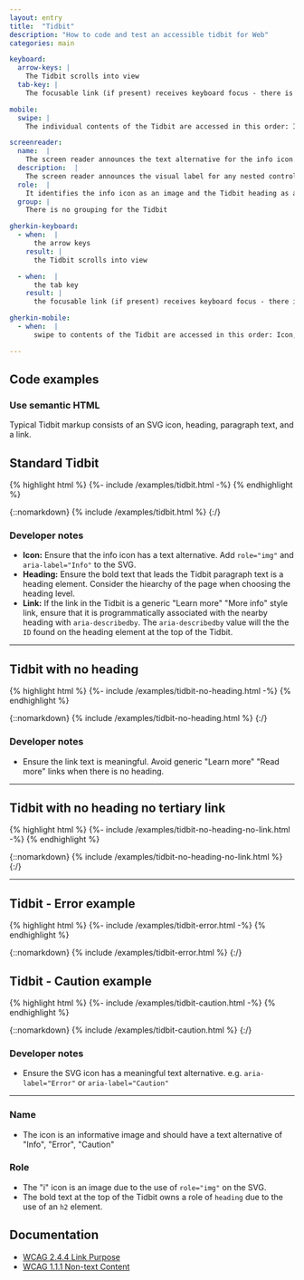 ```yaml
---
layout: entry
title:  "Tidbit"
description: "How to code and test an accessible tidbit for Web"
categories: main

keyboard:
  arrow-keys: |
    The Tidbit scrolls into view
  tab-key: |
    The focusable link (if present) receives keyboard focus - there is a highly visible focus ring

mobile:
  swipe: |
    The individual contents of the Tidbit are accessed in this order: Icon, heading, paragraph, link

screenreader:
  name:  |
    The screen reader announces the text alternative for the info icon. Such as "Info","Error", "Caution". 
  description:  |
    The screen reader announces the visual label for any nested controls and any additional context. e.g. "Learn more Cats are amazing creatures". Note: Some screen readers require different navigational techniques to get the additional context to announce.
  role:  |
    It identifies the info icon as an image and the Tidbit heading as a heading
  group: |
    There is no grouping for the Tidbit

gherkin-keyboard: 
  - when:  |
      the arrow keys
    result: |
      the Tidbit scrolls into view

  - when:  |
      the tab key
    result: |
      the focusable link (if present) receives keyboard focus - there is a highly visible focus ring

gherkin-mobile:
  - when:  |
      swipe to contents of the Tidbit are accessed in this order: Icon, heading, paragraph, link

---
```

## Code examples

### Use semantic HTML
Typical Tidbit markup consists of an SVG icon, heading, paragraph text, and a link.

## Standard Tidbit
{% highlight html %}
{%- include /examples/tidbit.html -%}
{% endhighlight %}

{::nomarkdown}
<example>
{% include /examples/tidbit.html %}
</example>
{:/}

### Developer notes
- <strong>Icon:</strong> Ensure that the info icon has a text alternative. Add <code>role="img"</code> and <code>aria-label="Info"</code> to the SVG.
- <strong>Heading:</strong> Ensure the bold text that leads the Tidbit paragraph text is a heading element. Consider the hiearchy of the page when choosing the heading level.
- <strong>Link:</strong> If the link in the Tidbit is a generic "Learn more" "More info" style link, ensure that it is programmatically associated with the nearby heading with <code>aria-describedby</code>. The <code>aria-describedby</code> value will the the <code>ID</code> found on the heading element at the top of the Tidbit.

***

## Tidbit with no heading
{% highlight html %}
{%- include /examples/tidbit-no-heading.html -%}
{% endhighlight %}

{::nomarkdown}
<example>
{% include /examples/tidbit-no-heading.html %}
</example>
{:/}

### Developer notes
- Ensure the link text is meaningful. Avoid generic "Learn more" "Read more" links when there is no heading.

***

## Tidbit with no heading no tertiary link
{% highlight html %}
{%- include /examples/tidbit-no-heading-no-link.html -%}
{% endhighlight %}

{::nomarkdown}
<example>
{% include /examples/tidbit-no-heading-no-link.html %}
</example>
{:/}

***

## Tidbit - Error example
{% highlight html %}
{%- include /examples/tidbit-error.html -%}
{% endhighlight %}

{::nomarkdown}
<example>
{% include /examples/tidbit-error.html %}
</example>
{:/}

## Tidbit - Caution example
{% highlight html %}
{%- include /examples/tidbit-caution.html -%}
{% endhighlight %}

{::nomarkdown}
<example>
{% include /examples/tidbit-caution.html %}
</example>
{:/}

### Developer notes
- Ensure the SVG icon has a meaningful text alternative. e.g. <code>aria-label="Error"</code> or <code>aria-label="Caution"</code>

***

### Name
- The icon is an informative image and should have a text alternative of "Info", "Error", "Caution"

### Role
- The "i" icon is an image due to the use of <code>role="img"</code> on the SVG.
- The bold text at the top of the Tidbit owns a role of <code>heading</code> due to the use of an <code>h2</code> element.

## Documentation
- [WCAG 2.4.4 Link Purpose](https://www.w3.org/WAI/WCAG21/Understanding/link-purpose-in-context.html)
- [WCAG 1.1.1 Non-text Content](https://www.w3.org/WAI/WCAG21/Understanding/non-text-content.html)